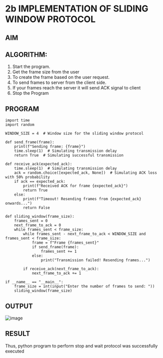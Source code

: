 # 2b IMPLEMENTATION OF SLIDING WINDOW PROTOCOL
## AIM
## ALGORITHM:
1. Start the program.
2. Get the frame size from the user
3. To create the frame based on the user request.
4. To send frames to server from the client side.
5. If your frames reach the server it will send ACK signal to client
6. Stop the Program
## PROGRAM
```
import time
import random

WINDOW_SIZE = 4  # Window size for the sliding window protocol

def send_frame(frame):
    print(f"Sending frame: {frame}")
    time.sleep(1)  # Simulating transmission delay
    return True  # Simulating successful transmission

def receive_ack(expected_ack):
    time.sleep(1)  # Simulating transmission delay
    ack = random.choice([expected_ack, None])  # Simulating ACK loss with 50% probability
    if ack == expected_ack:
        print(f"Received ACK for frame {expected_ack}")
        return True
    else:
        print(f"Timeout! Resending frames from {expected_ack} onwards...")
        return False

def sliding_window(frame_size):
    frames_sent = 0
    next_frame_to_ack = 0
    while frames_sent < frame_size:
        while frames_sent - next_frame_to_ack < WINDOW_SIZE and frames_sent < frame_size:
            frame = f"Frame {frames_sent}"
            if send_frame(frame):
                frames_sent += 1
            else:
                print("Transmission failed! Resending frames...")
        
        if receive_ack(next_frame_to_ack):
            next_frame_to_ack += 1

if __name__ == "__main__":
    frame_size = int(input("Enter the number of frames to send: "))
    sliding_window(frame_size)

```
## OUTPUT
![image](https://github.com/arbasil05/2b_SLIDING_WINDOW_PROTOCOL/assets/144218037/ecaca571-cb5b-48f5-b302-07b09ba9d562)

## RESULT
Thus, python program to perform stop and wait protocol was successfully executed
